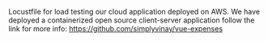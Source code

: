 Locustfile for load testing our cloud application deployed on AWS. We have deployed a containerized open source client-server application follow the link for more info: https://github.com/simplyvinay/vue-expenses
